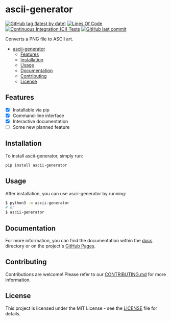 # ascii-generator

[![GitHub tag (latest by date)](https://img.shields.io/github/v/tag/unkokaeru/ascii-generator?label=version)](https://github.com/unkokaeru/ascii-generator)
[![Lines Of Code](https://tokei.rs/b1/github/unkokaeru/ascii-generator?category=code)](https://github.com/unkokaeru/ascii-generator)
[![Continuous Integration (CI) Tests](https://img.shields.io/github/actions/workflow/status/unkokaeru/ascii-generator/continuous_integration.yml?label=tests)](https://github.com/unkokaeru/ascii-generator)
[![GitHub last commit](https://img.shields.io/github/last-commit/unkokaeru/ascii-generator)](https://github.com/unkokaeru/ascii-generator)

Converts a PNG file to ASCII art.

- [ascii-generator](#ascii-generator)
    - [Features](#features)
    - [Installation](#installation)
    - [Usage](#usage)
    - [Documentation](#documentation)
    - [Contributing](#contributing)
    - [License](#license)

## Features

- [x] Installable via pip
- [x] Command-line interface
- [x] Interactive documentation
- [ ] Some new planned feature

## Installation

To install ascii-generator, simply run:

```bash
pip install ascii-generator
```

## Usage

After installation, you can use ascii-generator by running:

```bash
$ python3 -m ascii-generator
# or
$ ascii-generator
```

## Documentation
For more information, you can find the documentation within the [docs](./docs/index.html) directory or on the project's [GitHub Pages](https://unkokaeru.github.io/ascii-generator/).

## Contributing

Contributions are welcome! Please refer to our [CONTRIBUTING.md](./CONTRIBUTING.md) for more information.

## License

This project is licensed under the MIT License - see the [LICENSE](./LICENSE) file for details.